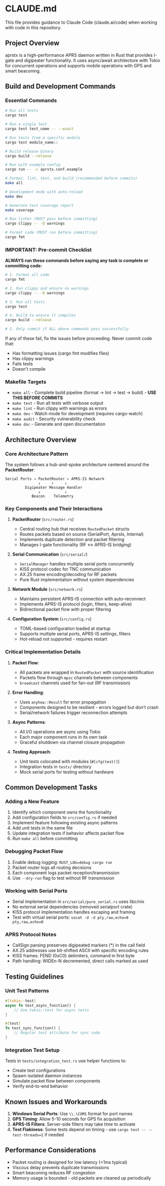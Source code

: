 # CLAUDE.md

This file provides guidance to Claude Code (claude.ai/code) when working with code in this repository.

## Project Overview

aprstx is a high-performance APRS daemon written in Rust that provides I-gate and digipeater functionality. It uses async/await architecture with Tokio for concurrent operations and supports mobile operations with GPS and smart beaconing.

## Build and Development Commands

### Essential Commands

```bash
# Run all tests
cargo test

# Run a single test
cargo test test_name -- --exact

# Run tests from a specific module
cargo test module_name::

# Build release binary
cargo build --release

# Run with example config
cargo run -- -c aprstx.conf.example

# Format, lint, test, and build (recommended before commits)
make all

# Development mode with auto-reload
make dev

# Generate test coverage report
make coverage

# Run linter (MUST pass before committing)
cargo clippy -- -D warnings

# Format code (MUST run before committing)
cargo fmt
```

### IMPORTANT: Pre-commit Checklist

**ALWAYS run these commands before saying any task is complete or committing code:**

```bash
# 1. Format all code
cargo fmt

# 2. Run clippy and ensure no warnings
cargo clippy -- -D warnings

# 3. Run all tests
cargo test

# 4. Build to ensure it compiles
cargo build --release

# 5. Only commit if ALL above commands pass successfully
```

If any of these fail, fix the issues before proceeding. Never commit code that:
- Has formatting issues (cargo fmt modifies files)
- Has clippy warnings
- Fails tests
- Doesn't compile

### Makefile Targets

- `make all` - Complete build pipeline (format → lint → test → build) - **USE THIS BEFORE COMMITS**
- `make test` - Run all tests with verbose output
- `make lint` - Run clippy with warnings as errors
- `make dev` - Watch mode for development (requires cargo-watch)
- `make audit` - Security vulnerability check
- `make doc` - Generate and open documentation

## Architecture Overview

### Core Architecture Pattern

The system follows a hub-and-spoke architecture centered around the **PacketRouter**:

```
Serial Ports → PacketRouter ← APRS-IS Network
               ↓     ↑     ↓
         Digipeater Message Handler
               ↓           ↓
            Beacon    Telemetry
```

### Key Components and Their Interactions

1. **PacketRouter** (`src/router.rs`)
   - Central routing hub that receives `RoutedPacket` structs
   - Routes packets based on source (SerialPort, AprsIs, Internal) 
   - Implements duplicate detection and packet filtering
   - Manages I-gate functionality (RF ↔ APRS-IS bridging)

2. **Serial Communication** (`src/serial/`)
   - `SerialManager` handles multiple serial ports concurrently
   - KISS protocol codec for TNC communication
   - AX.25 frame encoding/decoding for RF packets
   - Pure Rust implementation without system dependencies

3. **Network Module** (`src/network.rs`)
   - Maintains persistent APRS-IS connection with auto-reconnect
   - Implements APRS-IS protocol (login, filters, keep-alive)
   - Bidirectional packet flow with proper filtering

4. **Configuration System** (`src/config.rs`)
   - TOML-based configuration loaded at startup
   - Supports multiple serial ports, APRS-IS settings, filters
   - Hot-reload not supported - requires restart

### Critical Implementation Details

1. **Packet Flow**:
   - All packets are wrapped in `RoutedPacket` with source identification
   - Packets flow through `mpsc` channels between components
   - `broadcast` channels used for fan-out (RF transmission)

2. **Error Handling**:
   - Uses `anyhow::Result` for error propagation
   - Components designed to be resilient - errors logged but don't crash
   - Serial/network failures trigger reconnection attempts

3. **Async Patterns**:
   - All I/O operations are async using Tokio
   - Each major component runs in its own task
   - Graceful shutdown via channel closure propagation

4. **Testing Approach**:
   - Unit tests colocated with modules (`#[cfg(test)]`)
   - Integration tests in `tests/` directory
   - Mock serial ports for testing without hardware

## Common Development Tasks

### Adding a New Feature

1. Identify which component owns the functionality
2. Add configuration fields to `src/config.rs` if needed
3. Implement feature following existing async patterns
4. Add unit tests in the same file
5. Update integration tests if behavior affects packet flow
6. Run `make all` before committing

### Debugging Packet Flow

1. Enable debug logging: `RUST_LOG=debug cargo run`
2. Packet router logs all routing decisions
3. Each component logs packet reception/transmission
4. Use `--dry-run` flag to test without RF transmission

### Working with Serial Ports

- Serial implementation in `src/serial/pure_serial.rs` uses libc/nix
- No external serial dependencies (removed serialport crate)
- KISS protocol implementation handles escaping and framing
- Test with virtual serial ports: `socat -d -d pty,raw,echo=0 pty,raw,echo=0`

### APRS Protocol Notes

- CallSign parsing preserves digipeated markers (*) in the call field
- AX.25 addresses use bit-shifted ASCII with specific encoding rules
- KISS frames: FEND (0xC0) delimiters, command in first byte
- Path handling: WIDEn-N decremented, direct calls marked as used

## Testing Guidelines

### Unit Test Patterns

```rust
#[tokio::test]
async fn test_async_function() {
    // Use tokio::test for async tests
}

#[test]
fn test_sync_function() {
    // Regular test attribute for sync code
}
```

### Integration Test Setup

Tests in `tests/integration_test.rs` use helper functions to:
- Create test configurations
- Spawn isolated daemon instances  
- Simulate packet flow between components
- Verify end-to-end behavior

## Known Issues and Workarounds

1. **Windows Serial Ports**: Use `\\.\COM1` format for port names
2. **GPS Timing**: Allow 5-10 seconds for GPS fix acquisition
3. **APRS-IS Filters**: Server-side filters may take time to activate
4. **Test Flakiness**: Some tests depend on timing - use `cargo test -- --test-threads=1` if needed

## Performance Considerations

- Packet routing is designed for low latency (<1ms typical)
- Viscous delay prevents duplicate transmissions
- Smart beaconing reduces RF congestion
- Memory usage is bounded - old packets are cleaned up periodically